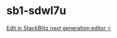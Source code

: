 # sb1-sdwl7u

[Edit in StackBlitz next generation editor ⚡️](https://stackblitz.com/~/github.com/jackjohns19/sb1-sdwl7u)